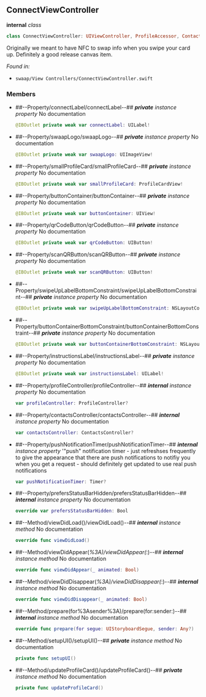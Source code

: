## ConnectViewController

**internal** *class*

```swift
class ConnectViewController: UIViewController, ProfileAccessor, ContactsAccessor
```

Originally we meant to have NFC to swap info when you swipe your card up. Definitely a good release canvas item.



*Found in:*

* `swaap/View Controllers/ConnectViewController.swift`


### Members



* ##--Property/connectLabel/connectLabel--##
	***private*** *instance property*
	No documentation
	```swift
	@IBOutlet private weak var connectLabel: UILabel!
	```

* ##--Property/swaapLogo/swaapLogo--##
	***private*** *instance property*
	No documentation
	```swift
	@IBOutlet private weak var swaapLogo: UIImageView!
	```

* ##--Property/smallProfileCard/smallProfileCard--##
	***private*** *instance property*
	No documentation
	```swift
	@IBOutlet private weak var smallProfileCard: ProfileCardView!
	```

* ##--Property/buttonContainer/buttonContainer--##
	***private*** *instance property*
	No documentation
	```swift
	@IBOutlet private weak var buttonContainer: UIView!
	```

* ##--Property/qrCodeButton/qrCodeButton--##
	***private*** *instance property*
	No documentation
	```swift
	@IBOutlet private weak var qrCodeButton: UIButton!
	```

* ##--Property/scanQRButton/scanQRButton--##
	***private*** *instance property*
	No documentation
	```swift
	@IBOutlet private weak var scanQRButton: UIButton!
	```

* ##--Property/swipeUpLabelBottomConstraint/swipeUpLabelBottomConstraint--##
	***private*** *instance property*
	No documentation
	```swift
	@IBOutlet private weak var swipeUpLabelBottomConstraint: NSLayoutConstraint!
	```

* ##--Property/buttonContainerBottomConstraint/buttonContainerBottomConstraint--##
	***private*** *instance property*
	No documentation
	```swift
	@IBOutlet private weak var buttonContainerBottomConstraint: NSLayoutConstraint!
	```

* ##--Property/instructionsLabel/instructionsLabel--##
	***private*** *instance property*
	No documentation
	```swift
	@IBOutlet private weak var instructionsLabel: UILabel!
	```

* ##--Property/profileController/profileController--##
	***internal*** *instance property*
	No documentation
	```swift
	var profileController: ProfileController?
	```

* ##--Property/contactsController/contactsController--##
	***internal*** *instance property*
	No documentation
	```swift
	var contactsController: ContactsController?
	```

* ##--Property/pushNotificationTimer/pushNotificationTimer--##
	***internal*** *instance property*
	'"push" notification timer - just refreshses frequently to give the appearance that there are push notifications
	to notifiy you when you get a request - should definitely get updated to use real push notifications
	```swift
	var pushNotificationTimer: Timer?
	```

* ##--Property/prefersStatusBarHidden/prefersStatusBarHidden--##
	***internal*** *instance property*
	No documentation
	```swift
	override var prefersStatusBarHidden: Bool
	```

* ##--Method/viewDidLoad()/viewDidLoad()--##
	***internal*** *instance method*
	No documentation
	```swift
	override func viewDidLoad()
	```

* ##--Method/viewDidAppear(_%3A)/viewDidAppear(_:)--##
	***internal*** *instance method*
	No documentation
	```swift
	override func viewDidAppear(_ animated: Bool)
	```

* ##--Method/viewDidDisappear(_%3A)/viewDidDisappear(_:)--##
	***internal*** *instance method*
	No documentation
	```swift
	override func viewDidDisappear(_ animated: Bool)
	```

* ##--Method/prepare(for%3Asender%3A)/prepare(for:sender:)--##
	***internal*** *instance method*
	No documentation
	```swift
	override func prepare(for segue: UIStoryboardSegue, sender: Any?)
	```

* ##--Method/setupUI()/setupUI()--##
	***private*** *instance method*
	No documentation
	```swift
	private func setupUI()
	```

* ##--Method/updateProfileCard()/updateProfileCard()--##
	***private*** *instance method*
	No documentation
	```swift
	private func updateProfileCard()
	```


